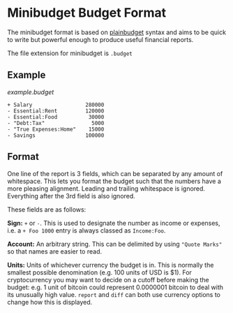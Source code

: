 # Minibudget Budget Format

The minibudget format is based on [plainbudget](https://github.com/galvez/plainbudget)
syntax and aims to be quick to write but powerful enough to produce useful
financial reports.

The file extension for minibudget is `.budget`

## Example

*example.budget*

```
+ Salary                 280000
- Essential:Rent         120000
- Essential:Food          30000
- "Debt:Tax"               5000
- "True Expenses:Home"    15000
- Savings                100000
```

## Format

One line of the report is 3 fields, which can be separated by any amount of 
whitespace. This lets you format the budget such that the numbers have a more
pleasing alignment. Leading and trailing whitespace is ignored. Everything after 
the 3rd field is also ignored.

These fields are as follows:

**Sign:** `+` or `-`. This is used to designate the number as income or expenses,
i.e. a `+ Foo 1000` entry is always classed as `Income:Foo`.

**Account:** An arbitrary string. This can be delimited by using `"Quote Marks"`
so that names are easier to read.

**Units:** Units of whichever currency the budget is in. This is normally the
smallest possible denomination (e.g. 100 units of USD is $1). For cryptocurrency
you may want to decide on a cutoff before making the budget: e.g. 1 unit of bitcoin
could represent 0.0000001 bitcoin to deal with its unusually high value. `report`
and `diff` can both use currency options to change how this is displayed. 

